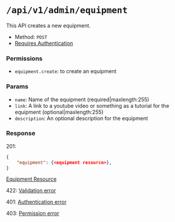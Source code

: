 # `/api/v1/admin/equipment`
This API creates a new equipment.

- Method: `POST`
- [Requires Authentication](../../auth/login.md#how-to-use-api-token)

### Permissions

- `equipment.create`: to create an equipment

### Params

- `name`: Name of the equipment (required|maxlength:255)
- `link`: A link to a youtube video or something as a tutorial for the equipment (optional|maxlength:255)
- `description`: An optional description for the equipment

### Response

201:
```json
{
    "equipment": {<equipment resource>},
}
```

[Equipment Resource](../../resources/equipment.md)

422: [Validation error](../../validation-errors.md)

401: [Authentication error](../../authentication-errors.md)

403: [Permission error](../../permission-errors.md)
